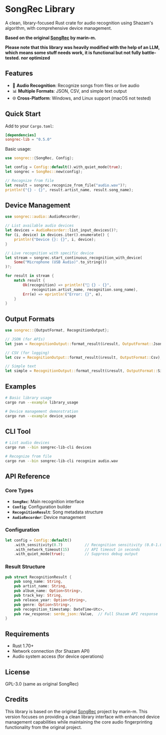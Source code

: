# SongRec Library

A clean, library-focused Rust crate for audio recognition using Shazam's algorithm, with comprehensive device management.

**Based on the original [SongRec](https://github.com/marin-m/SongRec) by marin-m.**

**Please note that this library was heavily modified with the help of an LLM, which means some stuff needs work, it is functional but not fully battle-tested. nor optimized**

## Features

- 🎵 **Audio Recognition**: Recognize songs from files or live audio
- 📊 **Multiple Formats**: JSON, CSV, and simple text output
- 🌐 **Cross-Platform**: Windows, and Linux support (macOS not tested)

## Quick Start

Add to your `Cargo.toml`:
```toml
[dependencies]
songrec-lib = "0.5.0"
```

Basic usage:
```rust
use songrec::{SongRec, Config};

let config = Config::default().with_quiet_mode(true);
let songrec = SongRec::new(config);

// Recognize from file
let result = songrec.recognize_from_file("audio.wav")?;
println!("{} - {}", result.artist_name, result.song_name);
```

## Device Management

```rust
use songrec::audio::AudioRecorder;

// List available audio devices
let devices = AudioRecorder::list_input_devices()?;
for (i, device) in devices.iter().enumerate() {
    println!("Device {}: {}", i, device);
}

// Live recognition with specific device
let stream = songrec.start_continuous_recognition_with_device(
    Some("Microphone (USB Audio)".to_string())
)?;

for result in stream {
    match result {
        Ok(recognition) => println!("🎵 {} - {}", 
            recognition.artist_name, recognition.song_name),
        Err(e) => eprintln!("Error: {}", e),
    }
}
```

## Output Formats

```rust
use songrec::{OutputFormat, RecognitionOutput};

// JSON (for APIs)
let json = RecognitionOutput::format_result(&result, OutputFormat::Json);

// CSV (for logging)  
let csv = RecognitionOutput::format_result(&result, OutputFormat::Csv);

// Simple text
let simple = RecognitionOutput::format_result(&result, OutputFormat::Simple);
```

## Examples

```bash
# Basic library usage
cargo run --example library_usage

# Device management demonstration
cargo run --example device_usage
```

## CLI Tool

```bash
# List audio devices
cargo run --bin songrec-lib-cli devices

# Recognize from file
cargo run --bin songrec-lib-cli recognize audio.wav
```

## API Reference

### Core Types
- **`SongRec`**: Main recognition interface
- **`Config`**: Configuration builder
- **`RecognitionResult`**: Song metadata structure
- **`AudioRecorder`**: Device management

### Configuration
```rust
let config = Config::default()
    .with_sensitivity(0.7)          // Recognition sensitivity (0.0-1.0)
    .with_network_timeout(15)       // API timeout in seconds
    .with_quiet_mode(true);         // Suppress debug output
```

### Result Structure
```rust
pub struct RecognitionResult {
    pub song_name: String,
    pub artist_name: String,
    pub album_name: Option<String>,
    pub track_key: String,
    pub release_year: Option<String>,
    pub genre: Option<String>,
    pub recognition_timestamp: DateTime<Utc>,
    pub raw_response: serde_json::Value,  // Full Shazam API response
}
```

## Requirements

- Rust 1.70+
- Network connection (for Shazam API)
- Audio system access (for device operations)

## License

GPL-3.0 (same as original SongRec)

## Credits

This library is based on the original [SongRec](https://github.com/marin-m/SongRec) project by marin-m. This version focuses on providing a clean library interface with enhanced device management capabilities while maintaining the core audio fingerprinting functionality from the original project.